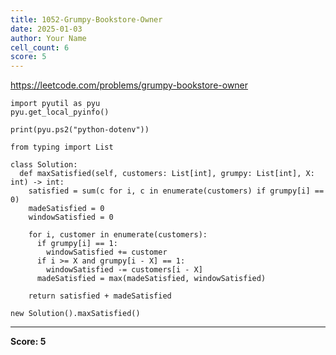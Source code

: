 ```yaml
---
title: 1052-Grumpy-Bookstore-Owner
date: 2025-01-03
author: Your Name
cell_count: 6
score: 5
---
```


https://leetcode.com/problems/grumpy-bookstore-owner


```
import pyutil as pyu
pyu.get_local_pyinfo()
```


```
print(pyu.ps2("python-dotenv"))
```


```
from typing import List
```


```
class Solution:
  def maxSatisfied(self, customers: List[int], grumpy: List[int], X: int) -> int:
    satisfied = sum(c for i, c in enumerate(customers) if grumpy[i] == 0)
    madeSatisfied = 0
    windowSatisfied = 0

    for i, customer in enumerate(customers):
      if grumpy[i] == 1:
        windowSatisfied += customer
      if i >= X and grumpy[i - X] == 1:
        windowSatisfied -= customers[i - X]
      madeSatisfied = max(madeSatisfied, windowSatisfied)

    return satisfied + madeSatisfied
```


```
new Solution().maxSatisfied()
```


---
**Score: 5**